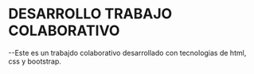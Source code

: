 # DESARROLLO TRABAJO COLABORATIVO

--Este es un trabajdo colaborativo desarrollado con tecnologias de html, css y bootstrap.